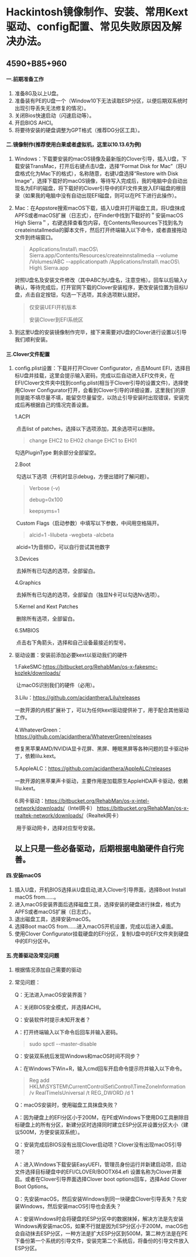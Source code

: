 # Hackintosh镜像制作、安装、常用Kext驱动、config配置、常见失败原因及解决办法。

## 4590+B85+960
#### 一.前期准备工作

1. 准备8G及以上U盘。
2. 准备装有PE的U盘一个（Window10下无法读取ESP分区，以便后期双系统时出现引导丢失无法修复的情况）。
3. 关闭Bios快速启动（闪速启动等）。
4. 开启BIOS AHCI。
5. 将要待安装的硬盘调整为GPT格式（推荐DG分区工具）。

#### 二.镜像制作(推荐使用白果或者虚拟机，这里以10.13.6为例)

1. Windows：下载要安装的macOS镜像及最新版的Clover引导，插入U盘，下载安装TransMac，打开后右键点击U盘，选择“Format Disk for Mac”（将U盘格式化为Mac下的格式），名称随意，右键U盘选择“Restore with Disk Image”，选择下载好的macOS镜像，等待写入完成后，我的电脑中会自动出现名为EFI的磁盘，将下载好的Clover引导中的EFI文件夹放入EFI磁盘的根目录（如果我的电脑中没有自动出现EFI磁盘，则可以在PE下进行此操作）。

2. Mac：在Appstore搜索macOS下载，插入U盘并打开磁盘工具，将U盘抹成APFS或者macOS扩展（日志式），在Finder中找到下载好的＂安装macOS High Sierra＂，右键选择查看包内容，在Contents/Resources下找到名为createinstallmedia的脚本文件，然后打开终端输入以下命令，或者直接拖动文件到终端窗口。

   > Applications/Install\ macOS\ Sierra.app/Contents/Resources/createinnstallmedia --volume /Volumes/ABC --applicationpath /Applications/Install\ macOS\ High\ Sierra.app

   对照U盘名及安装文件修改（其中ABC为U盘名，注意空格）。回车以后输入y确认，等待完成后，打开官网下载的Clover安装程序，更改安装位置为目标U盘，点击自定按钮，勾选一下选项，其余选项默认就好。

   > 仅安装UEFI开机版本
   >
   > 安装Clover到EFI系统区

3. 到这里U盘的安装镜像制作完毕，接下来需要对U盘的Clover进行设置以引导我们顺利安装。

#### 三.Clover文件配置

1. config.plist设置：下载并打开Clover Configurator，点击Mount EFI，选择目标U盘并挂载，这里会提示输入密码，完成以后自动进入EFI文件夹，在EFI/Clover文件夹中找到config.plist(相当于Clover引导的设置文件)，选择使用Clover Configurator打开，会看到Clover引导的详细设置，这里我们的原则是能不填尽量不填，能留空尽量留空，以防止引导安装时出现错误，安装完成后再根据自己的情况完善设置。

   1.ACPI

   ​	点击list of patches，选择以下选项添加，其余选项可以删除。

   > change EHC2 to EH02
   > change EHC1 to EH01

   勾选PluginType 剩余部分全部留空。

   2.Boot

   ​	勾选以下选项（开机时显示debug，方便出错时了解问题）。

   > Verbose (-v)
   >
   > debug=0x100
   >
   > keepsyms=1

   ​	Custom Flags（启动参数）中填写以下参数，中间用空格隔开。

   > alcid=1 -lilubeta -wegbeta -alcbeta 

   ​	alcid=1为音频ID，可以自行尝试其他数字

   3.Devices

   ​	去掉所有已勾选的选项，全部留白。

   4.Graphics

   ​	去掉所有已勾选的选项，全部留白（独显N卡可以勾选Nv选项）。

   5.Kernel and Kext Patches

   ​	删除所有选项，全部留白。

   6.SMBIOS

   ​	点击右下角箭头，选择和自己设备最接近的型号。

2. 驱动设置：安装前添加必要kext以驱动我们的硬件

   1.FakeSMC:<https://bitbucket.org/RehabMan/os-x-fakesmc-kozlek/downloads/>

   ​	让macOS识别我们的硬件（必用）。

   3.Lilu：<https://github.com/acidanthera/Lilu/releases>

   ​	一款开源的内核扩展补丁，可以为任何kext驱动提供补丁，用于配合其他驱动工作。

   4.WhateverGreen：<https://github.com/acidanthera/WhateverGreen/releases>

   ​	修复黑苹果AMD/NVIDIA显卡花屏、黑屏、睡眠黑屏等各种问题的显卡驱动补丁，依赖lilu.kext。

   5.AppleALC：<https://github.com/acidanthera/AppleALC/releases>

   ​	一款开源的黑苹果声卡驱动，主要作用是加载原生AppleHDA声卡驱动，依赖lilu.kext。

   6.网卡驱动：<https://bitbucket.org/RehabMan/os-x-intel-network/downloads/>（Intel网卡）
               <https://bitbucket.org/RehabMan/os-x-realtek-network/downloads/>（Realtek网卡）

   ​	用于驱动网卡，选择对应型号安装。

   ## 以上只是一些必备驱动，后期根据电脑硬件自行完善。

#### 四.安装macOS

1. 插入U盘，开机BIOS选择从U盘启动,进入Clover引导界面，选择Boot Install macOS from……。
2. 进入macOS安装界面后选择磁盘工具，选择安装的硬盘进行抹盘，格式为APFS或者macOS扩展（日志式）。
3. 退出磁盘工具，选择安装macOS。
4. 选择Boot macOS from……进入macOS开机设置，完成以后进入桌面。
5. 使用Clover Configurator挂载硬盘的EFI分区，复制U盘中的EFI文件夹到硬盘中的EFI分区中。

#### 五.完善驱动及常见问题

1. 根据情况添加自己需要的驱动

2. 常见问题：

   Q：无法进入macOS安装界面？

   A：关闭BIOS安全模式，并选择ACHI。



   Q：安装软件时提示未知开发者？

   A：打开终端输入以下命令后回车并输入密码。

   > sudo spctl --master-disable



   Q：安装双系统后发现Windows和macOS时间不同步？

   A：在Windows下Win+R，输入cmd回车开启命令提示符并输入以下命令。

   > Reg add HKLM\SYSTEM\CurrentControlSet\Control\TimeZoneInformation /v RealTimeIsUniversal /t REG_DWORD /d 1



   Q：macOS安装时，使用磁盘工具抹盘失败？

   A：因为硬盘上的EFI分区小于200M，在PE或Windows下使用DG工具删除目标硬盘上的所有分区，新建分区时选择同时建立ESP分区并设置分区大小（建议500M，方便安装双系统）。



   Q：安装完成后BIOS没有出现Clover启动项？Clover没有出现macOS引导项？

   A：进入Windows下载安装EasyUEFI，管理员身份运行并新建启动项，启动文件选择目标硬盘中的EFI/CLOVER/BOOTX64.efi 设置名称为Clover并重启。或者在Clover引导界面选择Clover boot options回车，选择Add Clover Boot Options。



   Q：先安装macOS，然后安装Windows到同一块硬盘Clover引导丢失？先安装Windows，然后安装macOS引导也会丢失？

   A：安装Windows时会将硬盘的ESP分区中的数据抹掉，解决方法是先安装Windows再安装macOS，如果不行就是因为ESP分区小于200M，macOS也会自动抹去ESP分区，一种方法是扩大ESP分区到500M，第二种方法是在PE下备份第一个系统的引导文件，安装完第二个系统后，将备份的引导文件放入ESP分区。
